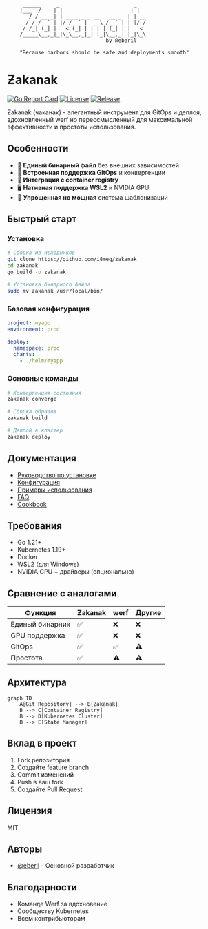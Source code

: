 ```ascii
	 ______     _                        _    
	|___  /    | |                      | |   
	   / / __ _| | ____ _ _ __   __ _  | | __
	  / / / _` | |/ / _` | '_ \ / _` | | |/ /
	 / /_| (_| |   < (_| | | | | (_| | |   < 
	/_____\__,_|_|\_\__,_|_| |_|\__,_| |_|\_\
								by @eberil

	"Because harbors should be safe and deployments smooth"
```

# Ƶakanak

[![Go Report Card](https://goreportcard.com/badge/github.com/i8meg/zakanak)](https://goreportcard.com/report/github.com/i8meg/zakanak)
[![License](https://img.shields.io/badge/license-MIT-blue.svg)](LICENSE)
[![Release](https://img.shields.io/github/v/release/i8meg/zakanak)](https://github.com/i8meg/zakanak/releases)

Ƶakanak (чаканак) - элегантный инструмент для GitOps и деплоя, вдохновленный werf но переосмысленный для максимальной эффективности и простоты использования.

## Особенности
- 🚀 **Единый бинарный файл** без внешних зависимостей
- 🔄 **Встроенная поддержка GitOps** и конвергенции
- 🐳 **Интеграция с container registry**
- 🖥️ **Нативная поддержка WSL2** и NVIDIA GPU
- 📝 **Упрощенная но мощная** система шаблонизации

## Быстрый старт

### Установка
```bash
# Сборка из исходников
git clone https://github.com/i8meg/zakanak
cd zakanak
go build -o zakanak

# Установка бинарного файла
sudo mv zakanak /usr/local/bin/
```

### Базовая конфигурация
```yaml
project: myapp
environment: prod

deploy:
  namespace: prod
  charts:
	- ./helm/myapp
```

### Основные команды
```bash
# Конвергенция состояния
zakanak converge

# Сборка образов
zakanak build

# Деплой в кластер
zakanak deploy
```

## Документация
- [Руководство по установке](docs/installation.md)
- [Конфигурация](docs/configuration.md)
- [Примеры использования](docs/examples.md)
- [FAQ](docs/faq.md)
- [Cookbook](docs/COOKBOOK.md)

## Требования
- Go 1.21+
- Kubernetes 1.19+
- Docker
- WSL2 (для Windows)
- NVIDIA GPU + драйверы (опционально)

## Сравнение с аналогами
| Функция | Ƶakanak | werf | Другие |
|---------|---------|------|---------|
| Единый бинарник | ✅ | ❌ | ❌ |
| GPU поддержка | ✅ | ❌ | ❌ |
| GitOps | ✅ | ✅ | ⚠️ |
| Простота | ✅ | ⚠️ | ⚠️ |

## Архитектура
```mermaid
graph TD
	A[Git Repository] --> B[Ƶakanak]
	B --> C[Container Registry]
	B --> D[Kubernetes Cluster]
	B --> E[State Manager]
```

## Вклад в проект
1. Fork репозитория
2. Создайте feature branch
3. Commit изменений
4. Push в ваш fork
5. Создайте Pull Request

## Лицензия
MIT

## Авторы
- [@eberil](https://github.com/eberil) - Основной разработчик

## Благодарности
- Команде Werf за вдохновение
- Сообществу Kubernetes
- Всем контрибьюторам